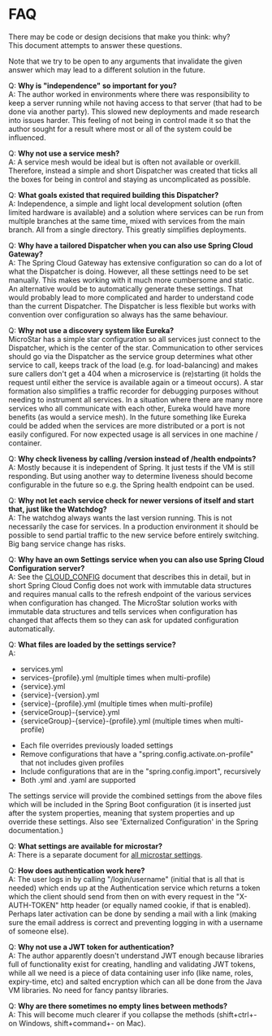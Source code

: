 # FAQ

There may be code or design decisions that make you think: why? <br/>
This document attempts to answer these questions.

Note that we try to be open to any arguments that invalidate the given answer which
may lead to a different solution in the future.

Q: **Why is "independence" so important for you?** </br>
A: The author worked in environments where there was responsibility to keep a
   server running while not having access to that server (that had to be done via
   another party). This slowed new deployments and made research into issues
   harder. This feeling of not being in control made it so that the author sought
   for a result where most or all of the system could be influenced.

Q: **Why not use a service mesh?** </br>
A: A service mesh would be ideal but is often not available or overkill. Therefore,
   instead a simple and short Dispatcher was created that ticks all the boxes for
   being in control and staying as uncomplicated as possible. 

Q: **What goals existed that required building this Dispatcher?**<br/>
A: Independence, a simple and light local development solution (often limited
   hardware is available) and a solution where services can be run from multiple branches
   at the same time, mixed with services from the main branch. All from a single
   directory. This greatly simplifies deployments.

Q: **Why have a tailored Dispatcher when you can also use Spring Cloud Gateway?**<br/>
A: The Spring Cloud Gateway has extensive configuration so can do a lot of
   what the Dispatcher is doing. However, all these settings need to be set
   manually. This makes working with it much more cumbersome and static.
   An alternative would be to automatically generate these settings.
   That would probably lead to more complicated and harder to understand
   code than the current Dispatcher. The Dispatcher is less flexible but works
   with convention over configuration so always has the same behaviour.

Q: **Why not use a discovery system like Eureka?**<br/>
   MicroStar has a simple star configuration so all services just connect to the
   Dispatcher, which is the center of the star. Communication to other services
   should go via the Dispatcher as the service group determines what other
   service to call, keeps track of the load (e.g. for load-balancing) and makes
   sure callers don't get a 404 when a microservice is (re)starting (it holds
   the request until either the service is available again or a timeout occurs).
   A star formation also simplifies a traffic recorder for debugging purposes
   without needing to instrument all services.
   In a situation where there are many more services who all communicate with
   each other, Eureka would have more benefits (as would a service mesh).
   In the future something like Eureka could be added when the services
   are more distributed or a port is not easily configured. For now expected
   usage is all services in one machine / container.

Q: **Why check liveness by calling /version instead of /health endpoints?**<br/>
A: Mostly because it is independent of Spring. It just tests if the VM is still
   responding. But using another way to determine liveness should become configurable
   in the future so e.g. the Spring health endpoint can be used.

Q: **Why not let each service check for newer versions of itself and start that, just like the Watchdog?**<br/>
A: The watchdog always wants the last version running. This is not necessarily the case
   for services. In a production environment it should be possible to send partial traffic
   to the new service before entirely switching. Big bang service change has risks.

Q: **Why have an own Settings service when you can also use Spring Cloud Configuration server?**<br/>
A: See the [CLOUD_CONFIG](CLOUD_CONFIG.md) document that describes this in detail, but in short
   Spring Cloud Config does not work with immutable data structures and requires
   manual calls to the refresh endpoint of the various services when configuration
   has changed. The MicroStar solution works with immutable data structures and
   tells services when configuration has changed that affects them so they can ask
   for updated configuration automatically.

Q: **What files are loaded by the settings service?**<br/>
A:
  - services.yml
  - services-{profile}.yml (multiple times when multi-profile)
  - {service}.yml
  - {service}-{version}.yml
  - {service}-{profile}.yml (multiple times when multi-profile)
  - {serviceGroup}-{service}.yml
  - {serviceGroup}-{service}-{profile}.yml (multiple times when multi-profile)

  * Each file overrides previously loaded settings
  * Remove configurations that have a "spring.config.activate.on-profile" that not includes given profiles
  * Include configurations that are in the "spring.config.import", recursively
  * Both .yml and .yaml are supported
  
  The settings service will provide the combined settings from the above
  files which will be included in the Spring Boot configuration (it is
  inserted just after the system properties, meaning that system
  properties and up override these settings. Also see 'Externalized
  Configuration' in the Spring documentation.)

Q: **What settings are available for microstar?**<br/>
A: There is a separate document for [all microstar settings](../microstar-spring/global-configuration-doc.yaml).

Q: **How does authentication work here?**<br/>
A: The user logs in by calling "/login/username" (initial that is all
   that is needed) which ends up at the Authentication service which
   returns a token which the client should send from then on with
   every request in the "X-AUTH-TOKEN" http header (or equally named
   cookie, if that is enabled). Perhaps later activation can be done
   by sending a mail with a link (making sure the email address is
   correct and preventing logging in with a username of someone else).

Q: **Why not use a JWT token for authentication?**<br/>
A: The author apparently doesn't understand JWT enough because
   libraries full of functionality exist for creating, handling and validating
   JWT tokens, while all we need is a piece of data containing user info
   (like name, roles, expiry-time, etc) and salted encryption which can all
   be done from the Java VM libraries. No need for fancy pantsy libraries.

Q: **Why are there sometimes no empty lines between methods?**<br/>
A: This will become much clearer if you collapse the methods (shift+ctrl+-
   on Windows, shift+command+- on Mac).
